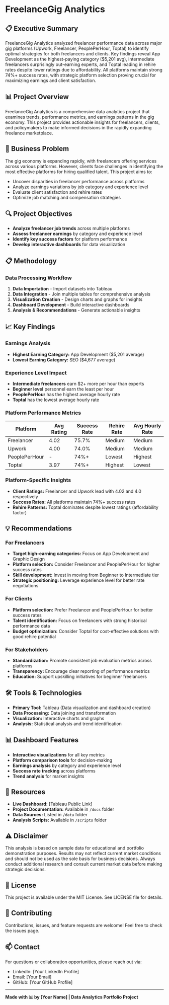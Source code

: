 # FreelanceGig Analytics

## 📋 Executive Summary

FreelanceGig Analytics analyzed freelancer performance data across major gig platforms (Upwork, Freelancer, PeoplePerHour, Toptal) to identify optimal strategies for both freelancers and clients. Key findings reveal App Development as the highest-paying category ($5,201 avg), intermediate freelancers surprisingly out-earning experts, and Toptal leading in rehire rates despite lower ratings due to affordability. All platforms maintain strong 74%+ success rates, with strategic platform selection proving crucial for maximizing earnings and client satisfaction.

## 📊 Project Overview

FreelanceGig Analytics is a comprehensive data analytics project that examines trends, performance metrics, and earnings patterns in the gig economy. This project provides actionable insights for freelancers, clients, and policymakers to make informed decisions in the rapidly expanding freelance marketplace.

## 🎯 Business Problem

The gig economy is expanding rapidly, with freelancers offering services across various platforms. However, clients face challenges in identifying the most effective platforms for hiring qualified talent. This project aims to:

- Uncover disparities in freelancer performance across platforms
- Analyze earnings variations by job category and experience level
- Evaluate client satisfaction and rehire rates
- Optimize job matching and compensation strategies

## 🔍 Project Objectives

- **Analyze freelancer job trends** across multiple platforms
- **Assess freelancer earnings** by category and experience level
- **Identify key success factors** for platform performance
- **Develop interactive dashboards** for data visualization

## 📋 Methodology

### Data Processing Workflow
1. **Data Importation** - Import datasets into Tableau
2. **Data Integration** - Join multiple tables for comprehensive analysis
3. **Visualization Creation** - Design charts and graphs for insights
4. **Dashboard Development** - Build interactive dashboards
5. **Analysis & Recommendations** - Generate actionable insights

## 📈 Key Findings

### Earnings Analysis
- **Highest Earning Category:** App Development ($5,201 average)
- **Lowest Earning Category:** SEO ($4,677 average)

### Experience Level Impact
- **Intermediate freelancers** earn $2+ more per hour than experts
- **Beginner level** personnel earn the least per hour
- **PeoplePerHour** has the highest average hourly rate
- **Toptal** has the lowest average hourly rate

### Platform Performance Metrics

| Platform | Avg Rating | Success Rate | Rehire Rate | Avg Hourly Rate |
|----------|------------|--------------|-------------|-----------------|
| Freelancer | 4.02 | 75.7% | Medium | Medium |
| Upwork | 4.00 | 74.0% | Medium | Medium |
| PeoplePerHour | - | 74%+ | Lowest | Highest |
| Toptal | 3.97 | 74%+ | Highest | Lowest |

### Platform-Specific Insights
- **Client Ratings:** Freelancer and Upwork lead with 4.02 and 4.0 respectively
- **Success Rates:** All platforms maintain 74%+ success rates
- **Rehire Patterns:** Toptal dominates despite lowest ratings (affordability factor)

## 💡 Recommendations

### For Freelancers
- **Target high-earning categories:** Focus on App Development and Graphic Design
- **Platform selection:** Consider Freelancer and PeoplePerHour for higher success rates
- **Skill development:** Invest in moving from Beginner to Intermediate tier
- **Strategic positioning:** Leverage experience level for better rate negotiations

### For Clients
- **Platform selection:** Prefer Freelancer and PeoplePerHour for better success rates
- **Talent identification:** Focus on freelancers with strong historical performance data
- **Budget optimization:** Consider Toptal for cost-effective solutions with good rehire potential

### For Stakeholders
- **Standardization:** Promote consistent job evaluation metrics across platforms
- **Transparency:** Encourage clear reporting of performance metrics
- **Education:** Support upskilling initiatives for beginner freelancers

## 🛠️ Tools & Technologies

- **Primary Tool:** Tableau (Data visualization and dashboard creation)
- **Data Processing:** Data joining and transformation
- **Visualization:** Interactive charts and graphs
- **Analysis:** Statistical analysis and trend identification

## 📊 Dashboard Features

- **Interactive visualizations** for all key metrics
- **Platform comparison tools** for decision-making
- **Earnings analysis** by category and experience level
- **Success rate tracking** across platforms
- **Trend analysis** for market insights

## 🔗 Resources

- **Live Dashboard:** [Tableau Public Link]
- **Project Documentation:** Available in `/docs` folder
- **Data Sources:** Listed in `/data` folder
- **Analysis Scripts:** Available in `/scripts` folder

## ⚠️ Disclaimer

This analysis is based on sample data for educational and portfolio demonstration purposes. Results may not reflect current market conditions and should not be used as the sole basis for business decisions. Always conduct additional research and consult current market data before making strategic decisions.

## 📝 License

This project is available under the MIT License. See LICENSE file for details.

## 🤝 Contributing

Contributions, issues, and feature requests are welcome! Feel free to check the issues page.

## 📫 Contact

For questions or collaboration opportunities, please reach out via:
- LinkedIn: [Your LinkedIn Profile]
- Email: [Your Email]
- GitHub: [Your GitHub Profile]

---

**Made with 📊 by [Your Name] | Data Analytics Portfolio Project**
